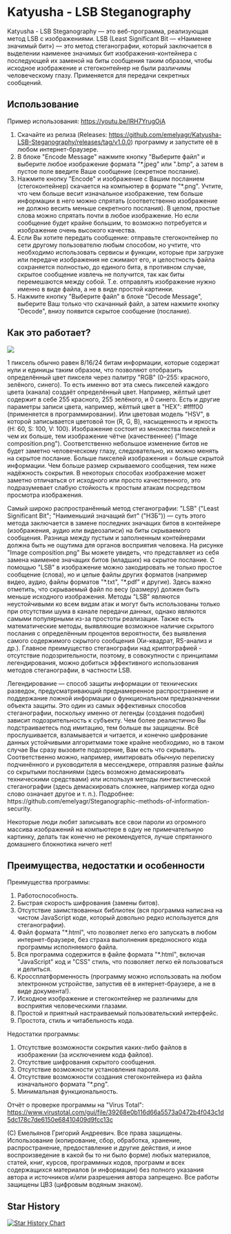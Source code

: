 <h1>Katyusha - LSB Steganography</h1>

Katyusha - LSB Steganography — это веб-программа, реализующая метод LSB с изображениями. LSB (Least Significant Bit — «Наименее значимый бит») — это метод стеганографии, который заключается в выделении наименее значимых бит изображения-контейнера с последующей их заменой на биты сообщения таким образом, чтобы исходное изображение и стегоконтейнер не были различимы человеческому глазу. Применяется для передачи секретных сообщений.

<h2>Использование</h2>

Пример использования: https://youtu.be/lRH7YrugOjA

1. Скачайте из релиза (Releases: https://github.com/emelyagr/Katyusha-LSB-Steganography/releases/tag/v1.0.0) программу и запустите её в любом интернет-браузере.
2. В блоке "Encode Message" нажмите кнопку "Выберите файл" и выберите любое изображение формата "*.jpeg" или ".bmp", а затем в пустое поле введите Ваше сообщение (секретное послание).
3. Нажмите кнопку "Encode" и изображение с Вашим посланием  (стегоконтейнер) скачается на компьютер в формате "*.png". Учтите, что чем больше весит изначальное изображение, тем больше информации в него можно спрятать (соответственно изображение не должно весить меньше секретного послания). В целом, простые слова можно спрятать почти в любое изображение. Но если сообщение будет крайне большим, то возможно потребуется и изображение очень высокого качества.
4. Если Вы хотите передать сообщение: отправьте стегоконтейнер по сети другому пользователю любым способом, но учтите, что необходимо использовать сервисы и функции, которые при загрузке или передаче изображения не сжимают его, и целостность файла сохраняется полностью, до единого бита, в противном случае, скрытое сообщение извлечь не получится, так как биты перемешаются между собой. Т.е. отправлять изображение нужно именно в виде файла, а не в виде простой картинки.
5. Нажмите кнопку "Выберите файл" в блоке "Decode Message", выберите Ваш только что скачанный файл, а затем нажмите кнопку "Decode", внизу появится скрытое сообщение (послание).

<h2>Как это работает?</h2>
<img src="https://github.com/emelyagr/Katyusha-LSB-Steganography/blob/main/Image%20composition.png">
<p>1 пиксель обычно равен 8/16/24 битам информации, которые содержат нули и единицы таким образом, что позволяют отобразить определённый цвет пикселя через палитру "RGB" (0–255: красного, зелёного, синего). То есть именно вот эта смесь пикселей каждого цвета (канала) создаёт определённый цвет. Например, жёлтый цвет содержит в себе 255 красного, 255 зелёного, и 0 синего. Есть и другие параметры записи цвета, например, жёлтый цвет в "HEX": #ffff00 (применяется в программировании). Или цветовая модель "HSV", в которой записывается цветовой тон (R, G, B), насыщенность и яркость (H: 60, S: 100, V: 100). Изображение состоит из множества пикселей и чем их больше, тем изображение чётче (качественнее) ("Image composition.png"). Соответственно небольшое изменение битов не будет заметно человеческому глазу, следовательно, их можно менять на скрытое послание. Больше пикселей изображения = больше скрытой информации. Чем больше размер скрываемого сообщения, тем ниже надёжность сокрытия. В некоторых способах изображение может заметно отличаться от исходного или просто качественного, это подразумевает слабую стойкость к простым атакам посредством просмотра изображения.</p>
<p>Самый широко распространённый метод стеганографии: "LSB" ("Least Significant Bit"; "Наименьший значащий бит" ("НЗБ")) — суть этого метода заключается в замене последних значащих битов в контейнере (изображения, аудио или видеозаписи) на биты скрываемого сообщения. Разница между пустым и заполненным контейнерами должна быть не ощутима для органов восприятия человека. На рисунке "Image composition.png" Вы можете увидеть, что представляет из себя замена наименее значащих битов (младших) на скрытое послание. С помощью "LSB" в изображение можно закодировать не только простое сообщение (слова), но и целые файлы других форматов (например видео, аудио, файлы форматов "*.txt", "*.pdf" и другие). Здесь важно отметить, что скрываемый файл по весу (размеру) должен быть меньше исходного изображения. Методы "LSB" являются неустойчивыми ко всем видам атак и могут быть использованы только при отсутствии шума в канале передачи данных, однако являются самыми популярными из-за простоты реализации. Также есть математические методы, выявляющие возможное наличие скрытого послания с определённым процентов вероятности, без выявления самого содержимого скрытого сообщения (Хи-квадрат, RS-анализ и др.). Главное преимущество стеганографии над криптографией - отсутствие подозрительности, поэтому, в совокупности с принципами легендирования, можно добиться эффективного использования методов стеганографии, в частности LSB. 
<p>Легендирование — способ защиты информации от технических разведок, предусматривающий преднамеренное распространение и поддержание ложной информации о функциональном предназначении объекта защиты. Это один из самых эффективных способов стеганографии, поскольку именно от легенды (создания подобия) зависит подозрительность к субъекту. Чем более реалистично Вы подстраиваетесь под имитацию, тем больше вы защищены. Всё прослушивается, взламывается и читается, и конечно шифрование данных устойчивыми алгоритмами тоже крайне необходимо, но в таком случае Вы сразу вызовите подозрение, Вам есть что скрывать. Соответственно можно, например, имитировать обычную переписку подчинённого и руководителя в мессенджере, отправляя разные файлы со скрытыми посланиями (здесь возможно демаскировать техническими средствами) или используя методы лингвистической стеганографии (здесь демаскировать сложнее, например когда одно слово означает другое и т. п.). Подробнее: https://github.com/emelyagr/Steganographic-methods-of-information-security.</p>
<p>Некоторые люди любят записывать все свои пароли из огромного массива изображений на компьютере в одну не примечательную картинку, делать так конечно не рекомендуется, лучше спрятанного домашнего блокнотика ничего нет!</p>

<h2>Преимущества, недостатки и особенности</h2>

Преимущества программы:
1. Работоспособность.
2. Быстрая скорость шифрования (замены битов).
3. Отсутствие заимствованных библиотек (вся программа написана на чистом JavaScript коде, который довольно редко используется для стеганографии).
4. Файл формата "*.html", что позволяет легко его запускать в любом интернет-браузере, без страха выполнения вредоносного кода программы исполняемого файла.
5. Вся программа содержится в файле формата "*.html", включая "JavaScript" код и "CSS" стиль, что позволяет легко ей пользоваться и делиться.
6. Кроссплатформенность (программу можно использовать на любом электронном устройстве, запустив её в интернет-браузере, а не в виде документа!).
7. Исходное изображение и стегоконтейнер не различимы для восприятия человеческими глазами.
8. Простой и приятный настраиваемый пользовательский интерфейс.
9. Простота, стиль и читабельность кода.

Недостатки программы:
1. Отсутствие возможности сокрытия каких-либо файлов в изображении (за исключением кода файлов).
2. Отсутствие шифрования скрытого сообщения.
3. Отсутствие возможности установления пароля.
4. Отсутствие возможности создания стегоконтейнера из файла изначального формата "*.png".
5. Минимальная функциональность.

Отчёт о проверке программы на "Virus Total": https://www.virustotal.com/gui/file/39268e0b116d66a5573a0472b4f043c1d5dc178c7de6150e68410409d9fcc13c

(С) Емельянов Григорий Андреевич. Все права защищены. Использование (копирование, сбор, обработка, хранение, распространение, предоставление и другие действия, и иное воспроизведение в какой бы то ни было форме) любых материалов, статей, книг, курсов, программных кодов, программ и всех содержащихся материалов (и информации) без полного указания автора и источников и/или разрешения автора запрещено. Все работы защищены ЦВЗ (цифровым водяным знаком).

<h2>Star History</h2>

[![Star History Chart](https://api.star-history.com/svg?repos=emelyagr/Katyusha-LSB-Steganography&type=Date)](https://star-history.com/#emelyagr/Katyusha-LSB-Steganography&Date)
